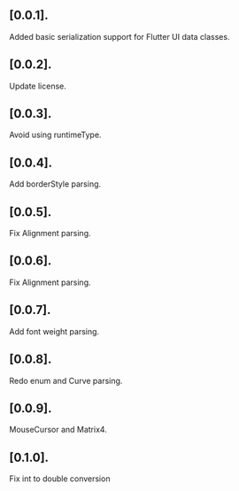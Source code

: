 ## [0.0.1].

Added basic serialization support for Flutter UI data classes.

## [0.0.2].

Update license.

## [0.0.3].

Avoid using runtimeType.

## [0.0.4].

Add borderStyle parsing.

## [0.0.5].

Fix Alignment parsing.

## [0.0.6].

Fix Alignment parsing.

## [0.0.7].

Add font weight parsing.

## [0.0.8].

Redo enum and Curve parsing.

## [0.0.9].

MouseCursor and Matrix4.

## [0.1.0].

Fix int to double conversion